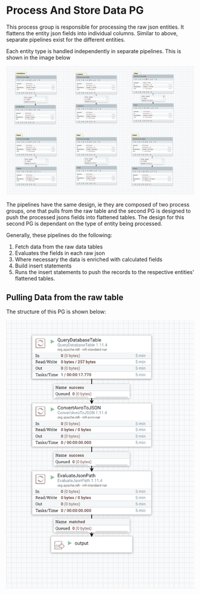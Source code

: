 # Process And Store Data PG

This process group is responsible for processing the raw json entities. It flattens the entity json fields into individual columns. Similar to above, separate pipelines exist for the different entities. 

Each entity type is handled independently in separate pipelines. This is shown in the image below

<img src="../../images/transactional-process-groups.png" alt="Transactional Process Groups">

The pipelines have the same design, ie they are composed of two process groups, one that pulls from the raw table and the second PG is designed to push the processed jsons fields into flattened tables. The design for this second PG is dependant on the type of entity being processed. 

Generally, these pipelines do the following: 

1) Fetch data from the raw data tables
2) Evaluates the fields in each raw json
3) Where necessary the data is enriched with calculated fields
4) Build insert statements
5) Runs the insert statements to push the records to the respective entities' flattened tables.


## Pulling Data from the raw table

The structure of this PG is shown below:

<img src="../../images/pull-from-raw-table-pg.png" alt="PG for pulling raw data tables">
